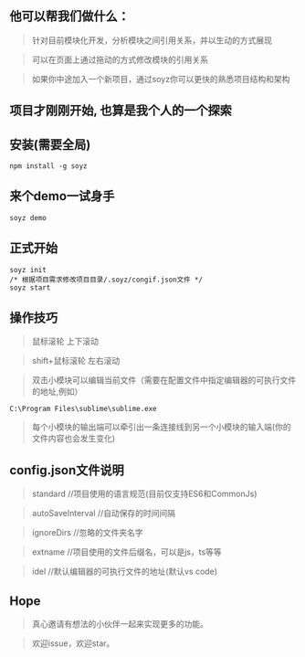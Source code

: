 
## 他可以帮我们做什么：
> 针对目前模块化开发，分析模块之间引用关系，并以生动的方式展现

> 可以在页面上通过拖动的方式修改模块的引用关系

> 如果你中途加入一个新项目，通过soyz你可以更快的熟悉项目结构和架构


## 项目才刚刚开始, 也算是我个人的一个探索

## 安装(需要全局)
````
npm install -g soyz
````
## 来个demo一试身手
````
soyz demo
````
## 正式开始
````
soyz init
/* 根据项目需求修改项目目录/.soyz/congif.json文件 */
soyz start
````

## 操作技巧
> 鼠标滚轮           上下滚动

> shift+鼠标滚轮     左右滚动

> 双击小模块可以编辑当前文件（需要在配置文件中指定编辑器的可执行文件的地址,例如）

````
C:\Program Files\sublime\sublime.exe
````

> 每个小模块的输出端可以牵引出一条连接线到另一个小模块的输入端(你的文件内容也会发生变化)

## config.json文件说明
> standard          //项目使用的语言规范(目前仅支持ES6和CommonJs)

> autoSaveInterval  //自动保存的时间间隔

> ignoreDirs        //忽略的文件夹名字

> extname           //项目使用的文件后缀名，可以是js，ts等等

> idel              //默认编辑器的可执行文件的地址(默认vs code)

## Hope
> 真心邀请有想法的小伙伴一起来实现更多的功能。

> 欢迎issue，欢迎star。
